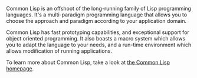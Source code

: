 Common Lisp is an offshoot of the long-running family of Lisp
programming languages. It's a multi-paradigm programming language that
allows you to choose the approach and paradigm according to your
application domain.

Common Lisp has fast prototyping capabilities, and exceptional support
for object oriented programming. It also boasts a macro system which
allows you to adapt the language to your needs, and a run-time
environment which allows modification of running applications.

To learn more about Common Lisp, take a look
at [the Common Lisp homepage](https://common-lisp.net/).
